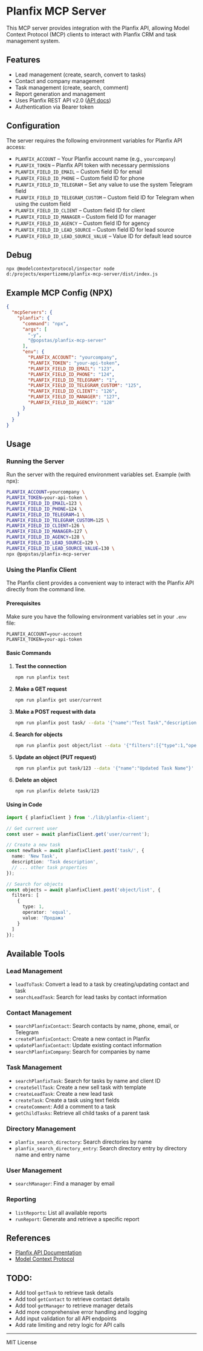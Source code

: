 # Planfix MCP Server

This MCP server provides integration with the Planfix API, allowing Model Context Protocol (MCP) clients to interact
with Planfix CRM and task management system.

## Features

- Lead management (create, search, convert to tasks)
- Contact and company management
- Task management (create, search, comment)
- Report generation and management
- Uses Planfix REST API v2.0 ([API docs](https://help.planfix.com/restapidocs/swagger.json))
- Authentication via Bearer token

## Configuration

The server requires the following environment variables for Planfix API access:

- `PLANFIX_ACCOUNT` – Your Planfix account name (e.g., `yourcompany`)
- `PLANFIX_TOKEN` – Planfix API token with necessary permissions
- `PLANFIX_FIELD_ID_EMAIL` – Custom field ID for email
- `PLANFIX_FIELD_ID_PHONE` – Custom field ID for phone
- `PLANFIX_FIELD_ID_TELEGRAM` – Set any value to use the system Telegram field
- `PLANFIX_FIELD_ID_TELEGRAM_CUSTOM` – Custom field ID for Telegram when using the custom field
- `PLANFIX_FIELD_ID_CLIENT` – Custom field ID for client
- `PLANFIX_FIELD_ID_MANAGER` – Custom field ID for manager
- `PLANFIX_FIELD_ID_AGENCY` – Custom field ID for agency
- `PLANFIX_FIELD_ID_LEAD_SOURCE` – Custom field ID for lead source
- `PLANFIX_FIELD_ID_LEAD_SOURCE_VALUE` – Value ID for default lead source

## Debug

```
npx @modelcontextprotocol/inspector node d:/projects/expertizeme/planfix-mcp-server/dist/index.js
```

## Example MCP Config (NPX)

```json
{
  "mcpServers": {
    "planfix": {
      "command": "npx",
      "args": [
        "-y",
        "@popstas/planfix-mcp-server"
      ],
      "env": {
        "PLANFIX_ACCOUNT": "yourcompany",
        "PLANFIX_TOKEN": "your-api-token",
        "PLANFIX_FIELD_ID_EMAIL": "123",
        "PLANFIX_FIELD_ID_PHONE": "124",
        "PLANFIX_FIELD_ID_TELEGRAM": "1",
        "PLANFIX_FIELD_ID_TELEGRAM_CUSTOM": "125",
        "PLANFIX_FIELD_ID_CLIENT": "126",
        "PLANFIX_FIELD_ID_MANAGER": "127",
        "PLANFIX_FIELD_ID_AGENCY": "128"
      }
    }
  }
}
```

## Usage

### Running the Server

Run the server with the required environment variables set. Example (with npx):

```sh
PLANFIX_ACCOUNT=yourcompany \
PLANFIX_TOKEN=your-api-token \
PLANFIX_FIELD_ID_EMAIL=123 \
PLANFIX_FIELD_ID_PHONE=124 \
PLANFIX_FIELD_ID_TELEGRAM=1 \
PLANFIX_FIELD_ID_TELEGRAM_CUSTOM=125 \
PLANFIX_FIELD_ID_CLIENT=126 \
PLANFIX_FIELD_ID_MANAGER=127 \
PLANFIX_FIELD_ID_AGENCY=128 \
PLANFIX_FIELD_ID_LEAD_SOURCE=129 \
PLANFIX_FIELD_ID_LEAD_SOURCE_VALUE=130 \
npx @popstas/planfix-mcp-server
```

### Using the Planfix Client

The Planfix client provides a convenient way to interact with the Planfix API directly from the command line.

#### Prerequisites

Make sure you have the following environment variables set in your `.env` file:

```
PLANFIX_ACCOUNT=your-account
PLANFIX_TOKEN=your-api-token
```

#### Basic Commands

1. **Test the connection**
   ```bash
   npm run planfix test
   ```

2. **Make a GET request**
   ```bash
   npm run planfix get user/current
   ```

3. **Make a POST request with data**
   ```bash
   npm run planfix post task/ --data '{"name":"Test Task","description":"Test Description"}'
   ```

4. **Search for objects**
   ```bash
   npm run planfix post object/list --data '{"filters":[{"type":1,"operator":"equal","value":"Продажа"}]}'
   ```

5. **Update an object (PUT request)**
   ```bash
   npm run planfix put task/123 --data '{"name":"Updated Task Name"}'
   ```

6. **Delete an object**
   ```bash
   npm run planfix delete task/123
   ```

#### Using in Code

```typescript
import { planfixClient } from './lib/planfix-client';

// Get current user
const user = await planfixClient.get('user/current');

// Create a new task
const newTask = await planfixClient.post('task/', {
  name: 'New Task',
  description: 'Task description',
  // ... other task properties
});

// Search for objects
const objects = await planfixClient.post('object/list', {
  filters: [
    {
      type: 1,
      operator: 'equal',
      value: 'Продажа'
    }
  ]
});
```

## Available Tools

### Lead Management

- `leadToTask`: Convert a lead to a task by creating/updating contact and task
- `searchLeadTask`: Search for lead tasks by contact information

### Contact Management

- `searchPlanfixContact`: Search contacts by name, phone, email, or Telegram
- `createPlanfixContact`: Create a new contact in Planfix
- `updatePlanfixContact`: Update existing contact information
- `searchPlanfixCompany`: Search for companies by name

### Task Management

- `searchPlanfixTask`: Search for tasks by name and client ID
- `createSellTask`: Create a new sell task with template
- `createLeadTask`: Create a new lead task
- `createTask`: Create a task using text fields
- `createComment`: Add a comment to a task
- `getChildTasks`: Retrieve all child tasks of a parent task

### Directory Management

- `planfix_search_directory`: Search directories by name
- `planfix_search_directory_entry`: Search directory entry by directory name and entry name

### User Management

- `searchManager`: Find a manager by email

### Reporting

- `listReports`: List all available reports
- `runReport`: Generate and retrieve a specific report

## References

- [Planfix API Documentation](https://help.planfix.com/restapidocs/swagger.json)
- [Model Context Protocol](https://modelcontextprotocol.io)

## TODO:

- Add tool `getTask` to retrieve task details
- Add tool `getContact` to retrieve contact details
- Add tool `getManager` to retrieve manager details
- Add more comprehensive error handling and logging
- Add input validation for all API endpoints
- Add rate limiting and retry logic for API calls

---
MIT License
